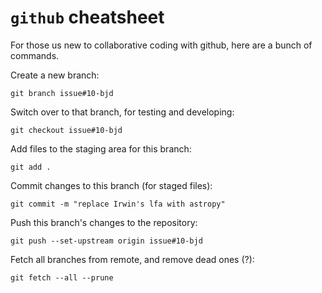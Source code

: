 # `github` cheatsheet

For those us new to collaborative coding with github, here are a bunch of commands.

Create a new branch:

    git branch issue#10-bjd

Switch over to that branch, for testing and developing:

    git checkout issue#10-bjd

Add files to the staging area for this branch:

    git add .

Commit changes to this branch (for staged files):

    git commit -m "replace Irwin's lfa with astropy"

Push this branch's changes to the repository:

    git push --set-upstream origin issue#10-bjd

Fetch all branches from remote, and remove dead ones (?):

    git fetch --all --prune
